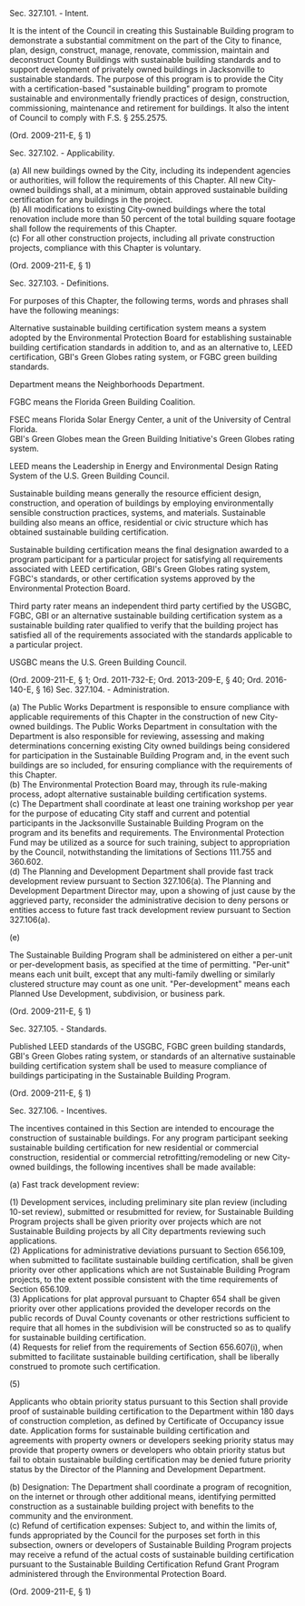 Sec. 327.101. - Intent.  

It is the intent of the Council in creating this Sustainable Building program to demonstrate a substantial commitment on the part of the City to finance, plan, design, construct, manage, renovate, commission, maintain and deconstruct County Buildings with sustainable building standards and to support development of privately owned buildings in Jacksonville to sustainable standards. The purpose of this program is to provide the City with a certification-based "sustainable building" program to promote sustainable and environmentally friendly practices of design, construction, commissioning, maintenance and retirement for buildings. It also the intent of Council to comply with F.S. § 255.2575.  

(Ord. 2009-211-E, § 1)  

Sec. 327.102. - Applicability.  

(a) All new buildings owned by the City, including its independent agencies or authorities, will follow the requirements of this Chapter. All new City-owned buildings shall, at a minimum, obtain approved sustainable building certification for any buildings in the project.   
(b) All modifications to existing City-owned buildings where the total renovation include more than 50 percent of the total building square footage shall follow the requirements of this Chapter.   
(c) For all other construction projects, including all private construction projects, compliance with this Chapter is voluntary.  

(Ord. 2009-211-E, § 1)  

Sec. 327.103. - Definitions.  

For purposes of this Chapter, the following terms, words and phrases shall have the following meanings:  

Alternative sustainable building certification system means a system adopted by the Environmental Protection Board for establishing sustainable building certification standards in addition to, and as an alternative to, LEED certification, GBI's Green Globes rating system, or FGBC green building standards.  

Department means the Neighborhoods Department.  

FGBC means the Florida Green Building Coalition.  

FSEC means Florida Solar Energy Center, a unit of the University of Central Florida.   
GBI's Green Globes mean the Green Building Initiative's Green Globes rating system.  

LEED means the Leadership in Energy and Environmental Design Rating System of the U.S. Green Building Council.  

Sustainable building means generally the resource efficient design, construction, and operation of buildings by employing environmentally sensible construction practices, systems, and materials. Sustainable building also means an office, residential or civic structure which has obtained sustainable building certification.  

Sustainable building certification means the final designation awarded to a program participant for a particular project for satisfying all requirements associated with LEED certification, GBI's Green Globes rating system, FGBC's standards, or other certification systems approved by the Environmental Protection Board.  

Third party rater means an independent third party certified by the USGBC, FGBC, GBI or an alternative sustainable building certification system as a sustainable building rater qualified to verify that the building project has satisfied all of the requirements associated with the standards applicable to a particular project.  

USGBC means the U.S. Green Building Council.  

(Ord. 2009-211-E, § 1; Ord. 2011-732-E; Ord. 2013-209-E, § 40; Ord. 2016-140-E, § 16) Sec. 327.104. - Administration.  

(a) The Public Works Department is responsible to ensure compliance with applicable requirements of this Chapter in the construction of new City-owned buildings. The Public Works Department in consultation with the Department is also responsible for reviewing, assessing and making determinations concerning existing City owned buildings being considered for participation in the Sustainable Building Program and, in the event such buildings are so included, for ensuring compliance with the requirements of this Chapter.   
(b) The Environmental Protection Board may, through its rule-making process, adopt alternative sustainable building certification systems.   
(c) The Department shall coordinate at least one training workshop per year for the purpose of educating City staff and current and potential participants in the Jacksonville Sustainable Building Program on the program and its benefits and requirements. The Environmental Protection Fund may be utilized as a source for such training, subject to appropriation by the Council, notwithstanding the limitations of Sections 111.755 and 360.602.   
(d) The Planning and Development Department shall provide fast track development review pursuant to Section 327.106(a). The Planning and Development Department Director may, upon a showing of just cause by the aggrieved party, reconsider the administrative decision to deny persons or entities access to future fast track development review pursuant to Section 327.106(a).  

(e)  

The Sustainable Building Program shall be administered on either a per-unit or per-development basis, as specified at the time of permitting. "Per-unit" means each unit built, except that any multi-family dwelling or similarly clustered structure may count as one unit. "Per-development" means each Planned Use Development, subdivision, or business park.  

(Ord. 2009-211-E, § 1)  

Sec. 327.105. - Standards.  

Published LEED standards of the USGBC, FGBC green building standards, GBI's Green Globes rating system, or standards of an alternative sustainable building certification system shall be used to measure compliance of buildings participating in the Sustainable Building Program.  

(Ord. 2009-211-E, § 1)  

Sec. 327.106. - Incentives.  

The incentives contained in this Section are intended to encourage the construction of sustainable buildings. For any program participant seeking sustainable building certification for new residential or commercial construction, residential or commercial retrofitting/remodeling or new City-owned buildings, the following incentives shall be made available:  

(a) Fast track development review:  

(1) Development services, including preliminary site plan review (including 10-set review), submitted or resubmitted for review, for Sustainable Building Program projects shall be given priority over projects which are not Sustainable Building projects by all City departments reviewing such applications.   
(2) Applications for administrative deviations pursuant to Section 656.109, when submitted to facilitate sustainable building certification, shall be given priority over other applications which are not Sustainable Building Program projects, to the extent possible consistent with the time requirements of Section 656.109.   
(3) Applications for plat approval pursuant to Chapter 654 shall be given priority over other applications provided the developer records on the public records of Duval County covenants or other restrictions sufficient to require that all homes in the subdivision will be constructed so as to qualify for sustainable building certification.   
(4) Requests for relief from the requirements of Section 656.607(i), when submitted to facilitate sustainable building certification, shall be liberally construed to promote such certification.  

(5)  

Applicants who obtain priority status pursuant to this Section shall provide proof of sustainable building certification to the Department within 180 days of construction completion, as defined by Certificate of Occupancy issue date. Application forms for sustainable building certification and agreements with property owners or developers seeking priority status may provide that property owners or developers who obtain priority status but fail to obtain sustainable building certification may be denied future priority status by the Director of the Planning and Development Department.  

(b) Designation: The Department shall coordinate a program of recognition, on the internet or through other additional means, identifying permitted construction as a sustainable building project with benefits to the community and the environment.   
(c) Refund of certification expenses: Subject to, and within the limits of, funds appropriated by the Council for the purposes set forth in this subsection, owners or developers of Sustainable Building Program projects may receive a refund of the actual costs of sustainable building certification pursuant to the Sustainable Building Certification Refund Grant Program administered through the Environmental Protection Board.  

(Ord. 2009-211-E, § 1)  